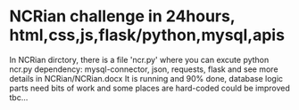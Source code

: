# NCRian challenge in 24hours, html,css,js,flask/python,mysql,apis
In NCRian dirctory, there is a file 'ncr.py' where you can excute python ncr.py
dependency: mysql-connector, json, requests, flask and see more details in NCRian/NCRian.docx 
It is running and 90% done, database logic parts need bits of work and some places are hard-coded could be improved
tbc...
